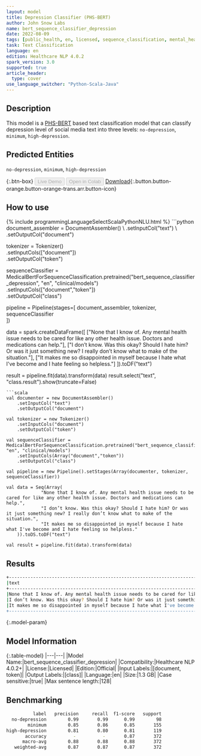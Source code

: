 ```yaml
---
layout: model
title: Depression Classifier (PHS-BERT)
author: John Snow Labs
name: bert_sequence_classifier_depression
date: 2022-08-09
tags: [public_health, en, licensed, sequence_classification, mental_health, depression]
task: Text Classification
language: en
edition: Healthcare NLP 4.0.2
spark_version: 3.0
supported: true
article_header:
  type: cover
use_language_switcher: "Python-Scala-Java"
---
```


## Description

This model is a [PHS-BERT](https://arxiv.org/abs/2204.04521) based text classification model that can classify depression level of social media text into three levels: `no-depression`, `minimum`, `high-depression`.

## Predicted Entities

`no-depression`, `minimum`, `high-depression`

{:.btn-box}
<button class="button button-orange" disabled>Live Demo</button>
<button class="button button-orange" disabled>Open in Colab</button>
[Download](https://s3.amazonaws.com/auxdata.johnsnowlabs.com/clinical/models/bert_sequence_classifier_depression_en_4.0.2_3.0_1660043784879.zip){:.button.button-orange.button-orange-trans.arr.button-icon}

## How to use



<div class="tabs-box" markdown="1">
{% include programmingLanguageSelectScalaPythonNLU.html %}
```python
document_assembler = DocumentAssembler() \
    .setInputCol("text") \
    .setOutputCol("document")

tokenizer = Tokenizer() \
    .setInputCols(["document"]) \
    .setOutputCol("token")

sequenceClassifier = MedicalBertForSequenceClassification.pretrained("bert_sequence_classifier_depression", "en", "clinical/models")\
    .setInputCols(["document","token"])\
    .setOutputCol("class")

pipeline = Pipeline(stages=[
    document_assembler, 
    tokenizer,
    sequenceClassifier    
])

data = spark.createDataFrame([
             ["None that I know of. Any mental health issue needs to be cared for like any other health issue. Doctors and medications can help."], 
             ["I don’t know. Was this okay? Should I hate him? Or was it just something new? I really don’t know what to make of the situation."], 
             ["It makes me so disappointed in myself because I hate what I've become and I hate feeling so helpless."]
    ]).toDF("text")

result = pipeline.fit(data).transform(data)
result.select("text", "class.result").show(truncate=False)
```
```scala
val documenter = new DocumentAssembler() 
    .setInputCol("text") 
    .setOutputCol("document")

val tokenizer = new Tokenizer()
    .setInputCols("document")
    .setOutputCol("token")

val sequenceClassifier = MedicalBertForSequenceClassification.pretrained("bert_sequence_classifier_depression", "en", "clinical/models")
    .setInputCols(Array("document","token"))
    .setOutputCol("class")

val pipeline = new Pipeline().setStages(Array(documenter, tokenizer, sequenceClassifier))

val data = Seq(Array(
             "None that I know of. Any mental health issue needs to be cared for like any other health issue. Doctors and medications can help.", 
             "I don’t know. Was this okay? Should I hate him? Or was it just something new? I really don’t know what to make of the situation.", 
             "It makes me so disappointed in myself because I hate what I've become and I hate feeling so helpless."
    )).toDS.toDF("text")

val result = pipeline.fit(data).transform(data)
```
</div>

## Results

```bash
+---------------------------------------------------------------------------------------------------------------------------------+-----------------+
|text                                                                                                                             |result           |
+---------------------------------------------------------------------------------------------------------------------------------+-----------------+
|None that I know of. Any mental health issue needs to be cared for like any other health issue. Doctors and medications can help.|[no-depression]  |
|I don’t know. Was this okay? Should I hate him? Or was it just something new? I really don’t know what to make of the situation. |[minimum]        |
|It makes me so disappointed in myself because I hate what I've become and I hate feeling so helpless.                            |[high-depression]|
+---------------------------------------------------------------------------------------------------------------------------------+-----------------+
```

{:.model-param}
## Model Information

{:.table-model}
|---|---|
|Model Name:|bert_sequence_classifier_depression|
|Compatibility:|Healthcare NLP 4.0.2+|
|License:|Licensed|
|Edition:|Official|
|Input Labels:|[document, token]|
|Output Labels:|[class]|
|Language:|en|
|Size:|1.3 GB|
|Case sensitive:|true|
|Max sentence length:|128|

## Benchmarking

```bash
          label   precision     recall  f1-score   support
  no-depression        0.99       0.99      0.99        98
        minimum        0.85       0.86      0.85       155
high-depression        0.81       0.80      0.81       119
       accuracy          -          -       0.87       372
      macro-avg        0.88       0.88      0.88       372
   weighted-avg        0.87       0.87      0.87       372
```
